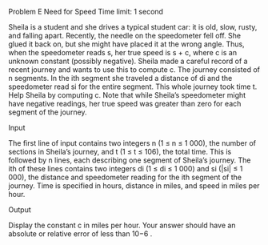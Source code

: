 Problem E Need for Speed Time limit: 1 second

Sheila is a student and she drives a typical student car: it is old, slow, rusty, and falling apart. Recently, the needle on the speedometer fell off. She glued it back on, but she might have placed it at the wrong angle. Thus, when the speedometer reads s, her true speed is s + c, where c is an unknown constant (possibly negative).
Sheila made a careful record of a recent journey and wants to use this to compute c. The journey consisted of n segments. In the ith segment she traveled a distance of di and the speedometer read si for the entire segment. This whole journey took time t. Help Sheila by computing c.
Note that while Sheila’s speedometer might have negative readings, her true speed was greater than zero for each segment of the journey.

Input

 The first line of input contains two integers n (1 ≤ n ≤ 1 000), the number of sections in Sheila’s journey, and t (1 ≤ t ≤ 106), the total time. This is followed by n lines, each describing one segment of Sheila’s journey. The ith of these lines contains two integers di (1 ≤ di ≤ 1 000) and si (|si| ≤ 1 000), the distance and speedometer reading for the ith segment of the journey. Time is specified in hours, distance in miles, and speed in miles per hour.

Output

Display the constant c in miles per hour. Your answer should have an absolute or relative error of less than 10−6 .